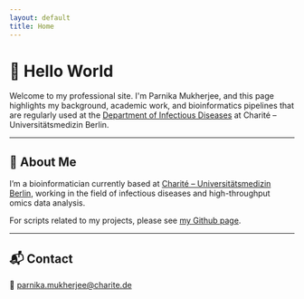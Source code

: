 ```yaml
---
layout: default
title: Home
---
```


# 👋 Hello World

Welcome to my professional site. I'm Parnika Mukherjee, and this page highlights my background, academic work, and bioinformatics pipelines that are regularly used at the [Department of Infectious Diseases](https://infektiologie-pneumologie.charite.de/ueber_den_faecherverbund/team) at Charité – Universitätsmedizin Berlin.

---

## 📄 About Me

I’m a bioinformatician currently based at [Charité – Universitätsmedizin Berlin](https://www.charite.de/en/), working in the field of infectious diseases and high-throughput omics data analysis.

For scripts related to my projects, please see [my Github page](https://github.com/parnika91).

---

## 📬 Contact

📧 [parnika.mukherjee@charite.de](mailto:parnika.mukherjee@charite.de)
